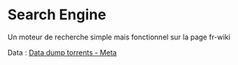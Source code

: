 # Search Engine

Un moteur de recherche simple mais fonctionnel sur la page fr-wiki

Data : [Data dump torrents - Meta](https://meta.wikimedia.org/wiki/Data_dump_torrents#French_Wikipedia)
